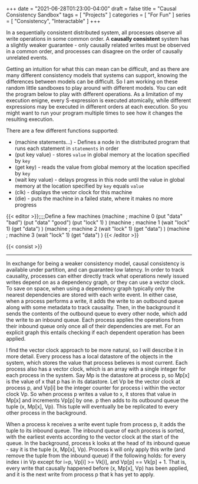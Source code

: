 +++
date = "2021-06-28T01:23:00-04:00"
draft = false
title = "Causal Consistency Sandbox"
tags = [ "Projects" ]
categories = [ "For Fun" ]
series = [ "Consistency", "Interactable" ]
+++

In a sequentially consistent distributed system, all processes observe all write operations in some common order.
A **causally consistent** system has a slightly weaker guarantee - only causally related writes must be observed in a common order,
and processes can disagree on the order of causally unrelated events.

<!--more-->

Getting an intuition for what this can mean can be difficult, and as there are many different consistency models that systems can support,
knowing the differences between models can be difficult. So I am working on these random little sandboxes to play around with different models.
You can edit the program below to play with different operations. As a limitation of my execution enigne, every S-expression is executed atomically,
while different expressions may be executed in different orders at each execution. So you might want to run your program
multiple times to see how it changes the resulting execution.

There are a few different functions supported:  
 - (machine statements...) - Defines a node in the distributed program that runs each statement in `statements` in order  
 - (put key value) - stores `value` in global memory at the location specified by `key`  
 - (get key) - reads the value from global memory at the location specified by `key`  
 - (wait key value) - delays progress in this node until the value in global memory at the location specified by `key` equals `value`  
 - (clk) - displays the vector clock for this machine  
 - (die) - puts the machine in a failed state, where it makes no more progress  

{{< editor >}};;;;Define a few machines
(machine ; machine 0
    (put "data" "bad")
    (put "data" "good")
    (put "lock" 1)
)
(machine ; machine 1
    (wait "lock" 1)
    (get "data")
)
(machine ; machine 2
    (wait "lock" 1)
    (get "data")
)
(machine ; machine 3
    (wait "lock" 1)
    (get "data")
)
{{< /editor >}}

{{< consist >}}


-----------

In exchange for being a weaker consistency model, causal consistency is available under partition, and can guarantee low latency. In order to track causality,
processes can either directly track what operations newly issued writes depend on as a dependency graph, or they can use a vector clock. To save on space,
when using a dependency graph typically only the nearest dependencies are stored with each write event. In either case, when a process performs a write, it
adds the write to an outbound queue along with some metadata to track causality. Then, in the background it sends the contents of the outbound queue to every other
node, which add the write to an inbound queue. Each process applies the operations from their inbound queue only once all of their dependencies are met. For an explicit graph this entails checking if each dependent operation has been applied.

I find the vector clock approach to be more natural, so I will describe it in more detail. Every process has a local datastore of the objects in the system, which
stores the value that process believes is most current. Each process also has a vector clock, which is an array with a single integer for each process in the
system. Say Mp is the datastore at process p, so Mp[x] is the value of x that p has in its datastore. Let Vp be the vector clock at process p, and
Vp[i] be the integer counter for process i within the vector clock Vp. So when process p writes a value to x, it stores that value in Mp[x] 
and increments Vp[p] by one. p then adds to its outbound queue the tuple (x, Mp[x], Vp). This tuple will eventually be be replicated to every other process
in the background.

When a process k receives a write event tuple from process p, it adds the tuple to its inbound queue. The inbound queue of each process is sorted, with
the earliest events according to the vector clock at the start of the queue. In the background, process k looks at the head of its inbound queue - say it is the
tuple (x, Mp[x], Vp). Process k will only apply this write (and remove the tuple from the inbound queue) if the following holds:
for every index i in Vp except for i=p, Vp[i] >= Vk[i], and Vp[p] == Vk[p] + 1. That is, every write that causally happened before (x, Mp[x], Vp) has
been applied, and it is the next write from process p that k has yet to apply.
